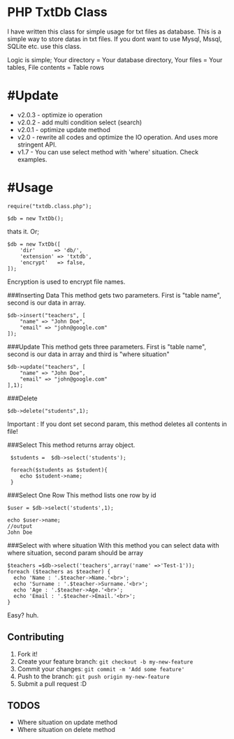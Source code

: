 PHP TxtDb Class
================
I have written this class for simple usage for txt files as database. This is a simple way to store datas in txt files. If you dont want to use Mysql, Mssql, SQLite etc. use this class.

Logic is simple;
Your directory = Your database directory,
Your files     = Your tables,
File contents  = Table rows

#Update
===============
* v2.0.3 - optimize io operation
* v2.0.2 - add multi condition select (search)
* v2.0.1 - optimize update method
* v2.0 - rewrite all codes and optimize the IO operation. And uses more stringent API.
* v1.7 - You can use select method with 'where' situation. Check examples.

#Usage
===============

    require("txtdb.class.php");

    $db = new TxtDb();
    
thats it. Or;

	$db = new TxtDb([
		'dir'      => 'db/',
		'extension' => 'txtdb',
		'encrypt'   => false,
	]);


Encryption is used to encrypt file names.

###Inserting Data
This method gets two parameters. 
First is "table name", second is our data in array.

	$db->insert("teachers", [
		"name" => "John Doe",
		"email" => "john@google.com"
	]);


###Update
This method gets three parameters.
First is "table name", second is our data in array and third is "where situation"

    $db->update("teachers", [
		"name" => "John Doe",
		"email" => "john@google.com"
	],1);

###Delete

    $db->delete("students",1);
    
Important : If you dont set second param, this method deletes all contents in file!

  
###Select
This method returns array object.

     $students =  $db->select('students');
     
     foreach($students as $student){
        echo $student->name;
     }
     
    
###Select One Row
This method lists one row by id

    $user = $db->select('students',1);
    
    echo $user->name;
    //output
    John Doe


###Select with where situation
With this method you can select data with where situation, second param should be array

    $teachers =$db->select('teachers',array('name' =>'Test-1'));
    foreach ($teachers as $teacher) {
      echo 'Name : '.$teacher->Name.'<br>';
      echo 'Surname : '.$teacher->Surname.'<br>';
      echo 'Age : '.$teacher->Age.'<br>';
      echo 'Email : '.$teacher->Email.'<br>';
    }

Easy? huh.

## Contributing

1. Fork it!
2. Create your feature branch: `git checkout -b my-new-feature`
3. Commit your changes: `git commit -m 'Add some feature'`
4. Push to the branch: `git push origin my-new-feature`
5. Submit a pull request :D


## TODOS

 - Where situation on update method
 - Where situation on delete method



